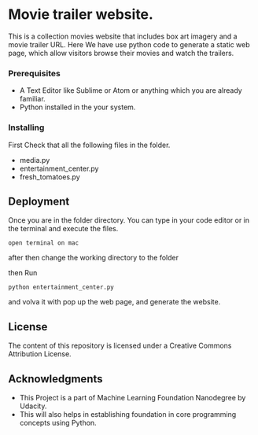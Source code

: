 # Movie trailer website.
This is a collection movies website that includes box art imagery and a movie trailer URL. Here We have use python code to generate a static web page, which allow visitors browse their movies and watch the trailers.

### Prerequisites

* A Text Editor like Sublime or Atom or anything which you are already familiar.
* Python installed in the your system.


### Installing

First Check that all the following files in the folder.

* media.py
* entertainment_center.py
* fresh_tomatoes.py


## Deployment

Once you are in the folder directory.
You can type in your code editor or in the terminal and execute the files.

```
open terminal on mac
```
after then change the working directory to the folder

then Run

```
python entertainment_center.py
```
and volva it with pop up the web page, and generate the website.

## License

The content of this repository is licensed under a Creative Commons Attribution License.


## Acknowledgments

* This Project is a part of Machine Learning Foundation Nanodegree by Udacity.
* This will also helps in establishing foundation in core programming concepts using Python.
